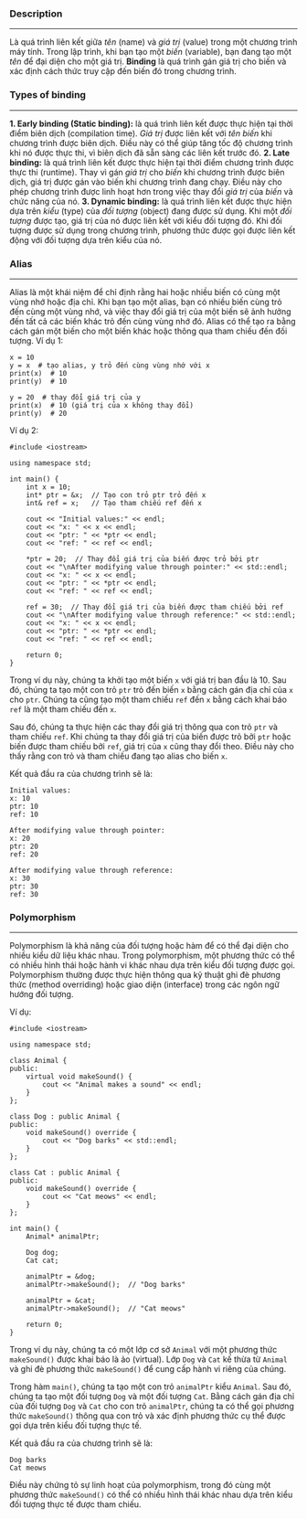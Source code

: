 ### Description
___
Là quá trình liên kết giữa *tên* (name) và *giá trị* (value) trong một chương trình máy tính. Trong lập trình, khi bạn tạo một *biến* (variable), bạn đang tạo một *tên* để đại diện cho một giá trị. **Binding** là quá trình gán giá trị cho biến và xác định cách thức truy cập đến biến đó trong chương trình.

### Types of binding
___
**1. Early binding (Static binding):** là quá trình liên kết được thực hiện tại thời điểm biên dịch (compilation time). *Giá trị* được liên kết với *tên biến* khi chương trình được biên dịch. Điều này có thể giúp tăng tốc độ chương trình khi nó được thực thi, vì biên dịch đã sẵn sàng các liên kết trước đó.
**2. Late binding:** là quá trình liên kết được thực hiện tại thời điểm chương trình được thực thi (runtime). Thay vì gán *giá trị* cho *biến* khi chương trình được biên dịch, giá trị được gán vào biến khi chương trình đang chạy. Điều này cho phép chương trình được linh hoạt hơn trong việc thay đổi *giá trị* của *biến* và chức năng của nó.
**3. Dynamic binding:** là quá trình liên kết được thực hiện dựa trên *kiểu* (type) của *đối tượng* (object) đang được sử dụng. Khi một *đối tượng* được tạo, giá trị của nó được liên kết với kiểu đối tượng đó. Khi đối tượng được sử dụng trong chương trình, phương thức được gọi được liên kết động với đối tượng dựa trên kiểu của nó.

### Alias
___
Alias là một khái niệm để chỉ định rằng hai hoặc nhiều biến có cùng một vùng nhớ hoặc địa chỉ. Khi bạn tạo một alias, bạn có nhiều biến cùng trỏ đến cùng một vùng nhớ, và việc thay đổi giá trị của một biến sẽ ảnh hưởng đến tất cả các biến khác trỏ đến cùng vùng nhớ đó. Alias có thể tạo ra bằng cách gán một biến cho một biến khác hoặc thông qua tham chiếu đến đối tượng.
Ví dụ 1:
```
x = 10
y = x  # tạo alias, y trỏ đến cùng vùng nhớ với x
print(x)  # 10
print(y)  # 10

y = 20  # thay đổi giá trị của y
print(x)  # 10 (giá trị của x không thay đổi)
print(y)  # 20
```
Ví dụ 2:
```
#include <iostream>

using namespace std;

int main() {
    int x = 10;
    int* ptr = &x;  // Tạo con trỏ ptr trỏ đến x
    int& ref = x;   // Tạo tham chiếu ref đến x

	cout << "Initial values:" << endl;
    cout << "x: " << x << endl;
    cout << "ptr: " << *ptr << endl;
    cout << "ref: " << ref << endl;

    *ptr = 20;  // Thay đổi giá trị của biến được trỏ bởi ptr
    cout << "\nAfter modifying value through pointer:" << std::endl;
    cout << "x: " << x << endl;
    cout << "ptr: " << *ptr << endl;
    cout << "ref: " << ref << endl;

    ref = 30;  // Thay đổi giá trị của biến được tham chiếu bởi ref
    cout << "\nAfter modifying value through reference:" << std::endl;
    cout << "x: " << x << endl;
    cout << "ptr: " << *ptr << endl;
    cout << "ref: " << ref << endl;

    return 0;
}
```
Trong ví dụ này, chúng ta khởi tạo một biến `x` với giá trị ban đầu là 10. Sau đó, chúng ta tạo một con trỏ `ptr` trỏ đến biến `x` bằng cách gán địa chỉ của `x` cho `ptr`. Chúng ta cũng tạo một tham chiếu `ref` đến `x` bằng cách khai báo `ref` là một tham chiếu đến `x`.

Sau đó, chúng ta thực hiện các thay đổi giá trị thông qua con trỏ `ptr` và tham chiếu `ref`. Khi chúng ta thay đổi giá trị của biến được trỏ bởi `ptr` hoặc biến được tham chiếu bởi `ref`, giá trị của `x` cũng thay đổi theo. Điều này cho thấy rằng con trỏ và tham chiếu đang tạo alias cho biến `x`.

Kết quả đầu ra của chương trình sẽ là:
```
Initial values:
x: 10
ptr: 10
ref: 10

After modifying value through pointer:
x: 20
ptr: 20
ref: 20

After modifying value through reference:
x: 30
ptr: 30
ref: 30
```

### Polymorphism
___
Polymorphism là khả năng của đối tượng hoặc hàm để có thể đại diện cho nhiều kiểu dữ liệu khác nhau. Trong polymorphism, một phương thức có thể có nhiều hình thái hoặc hành vi khác nhau dựa trên kiểu đối tượng được gọi. Polymorphism thường được thực hiện thông qua kỹ thuật ghi đè phương thức (method overriding) hoặc giao diện (interface) trong các ngôn ngữ hướng đối tượng.

Ví dụ:
```
#include <iostream>

using namespace std;

class Animal {
public:
    virtual void makeSound() {
        cout << "Animal makes a sound" << endl;
    }
};

class Dog : public Animal {
public:
    void makeSound() override {
        cout << "Dog barks" << std::endl;
    }
};

class Cat : public Animal {
public:
    void makeSound() override {
        cout << "Cat meows" << endl;
    }
};

int main() {
    Animal* animalPtr;
    
    Dog dog;
    Cat cat;
    
    animalPtr = &dog;
    animalPtr->makeSound();  // "Dog barks"
    
    animalPtr = &cat;
    animalPtr->makeSound();  // "Cat meows"

    return 0;
}
```

Trong ví dụ này, chúng ta có một lớp cơ sở `Animal` với một phương thức `makeSound()` được khai báo là ảo (virtual). Lớp `Dog` và `Cat` kế thừa từ `Animal` và ghi đè phương thức `makeSound()` để cung cấp hành vi riêng của chúng.

Trong hàm `main()`, chúng ta tạo một con trỏ `animalPtr` kiểu `Animal`. Sau đó, chúng ta tạo một đối tượng `Dog` và một đối tượng `Cat`. Bằng cách gán địa chỉ của đối tượng `Dog` và `Cat` cho con trỏ `animalPtr`, chúng ta có thể gọi phương thức `makeSound()` thông qua con trỏ và xác định phương thức cụ thể được gọi dựa trên kiểu đối tượng thực tế.

Kết quả đầu ra của chương trình sẽ là:
```
Dog barks
Cat meows
```

Điều này chứng tỏ sự linh hoạt của polymorphism, trong đó cùng một phương thức `makeSound()` có thể có nhiều hình thái khác nhau dựa trên kiểu đối tượng thực tế được tham chiếu.